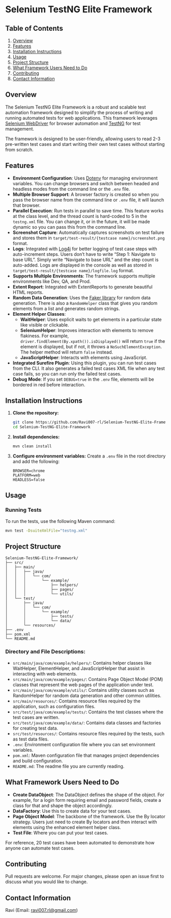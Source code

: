 # Selenium TestNG Elite Framework

## Table of Contents
1. [Overview](#overview)
2. [Features](#features)
3. [Installation Instructions](#installation-instructions)
4. [Usage](#usage)
5. [Project Structure](#project-structure)
6. [What Framework Users Need to Do](#what-framework-users-need-to-do)
7. [Contributing](#contributing)
8. [Contact Information](#contact-information)

## Overview
The Selenium TestNG Elite Framework is a robust and scalable test automation framework designed to simplify the process of writing and running automated tests for web applications. This framework leverages [Selenium WebDriver](https://www.selenium.dev/documentation/) for browser automation and [TestNG](https://testng.org/) for test management.

The framework is designed to be user-friendly, allowing users to read 2-3 pre-written test cases and start writing their own test cases without starting from scratch.

## Features
- **Environment Configuration**: Uses [Dotenv](https://www.dotenv.org/) for managing environment variables. You can change browsers and switch between headed and headless modes from the command line or the `.env` file.
- **Multiple Browser Support**: A browser factory is created so when you pass the browser name from the command line or `.env` file, it will launch that browser.
- **Parallel Execution**: Run tests in parallel to save time. This feature works at the class level, and the thread count is hard-coded to 5 in the `testng.xml` file. You can change it, or in the future, it will be made dynamic so you can pass this from the command line.
- **Screenshot Capture**: Automatically captures screenshots on test failure and stores them in `target/test-result/{testcase name}/screenshot.png` format.
- **Logs**: Integrated with [Log4j](https://logging.apache.org/log4j/2.x/) for better logging of test case steps with auto-increment steps. Users don’t have to write “Step 1: Navigate to base URL”. Simply write “Navigate to base URL” and the step count is auto-added. Logs are displayed in the console as well as stored in `target/test-result/{testcase name}/logfile.log` format.
- **Supports Multiple Environments**: The framework supports multiple environments like Dev, QA, and Prod.
- **Extent Report**: Integrated with ExtentReports to generate beautiful HTML reports.
- **Random Data Generation**: Uses the [Faker library](https://faker.readthedocs.io/en/master/) for random data generation. There is also a `RandomHelper` class that gives you random elements from a list and generates random strings.
- **Element Helper Classes**:
    - **WaitHelper**: Uses explicit waits to get elements in a particular state like visible or clickable.
    - **SeleniumHelper**: Improves interaction with elements to remove flakiness. For example, `driver.findElement(By.xpath()).isDisplayed()` will return `true` if the element is displayed, but if not, it throws a `NoSuchElementException`. The helper method will return `false` instead.
    - **JavaScriptHelper**: Interacts with elements using JavaScript.
- **Integrated Surefire Plugin**: Using this plugin, you can run test cases from the CLI. It also generates a failed test cases XML file when any test case fails, so you can run only the failed test cases.
- **Debug Mode**: If you set `DEBUG=true` in the `.env` file, elements will be bordered in red before interaction.

## Installation Instructions
1. **Clone the repository:**
    ```sh
    git clone https://github.com/Ravi007-rl/Selenium-TestNG-Elite-Framework.git
    cd Selenium-TestNG-Elite-Framework
    ```

2. **Install dependencies:**
    ```sh
    mvn clean install
    ```

3. **Configure environment variables:**
   Create a `.env` file in the root directory and add the following:
    ```env
    BROWSER=chrome
    PLATFORM=web
    HEADLESS=false
    ```

## Usage
### Running Tests
To run the tests, use the following Maven command:
```sh
mvn test -DsuiteXmlFile="testng.xml"
```

## Project Structure
```
Selenium-TestNG-Elite-Framework/
├── src/
│   ├── main/
│   │   ├── java/
│   │   │   └── com/
│   │   │       └── example/
│   │   │           ├── helpers/
│   │   │           ├── pages/
│   │   │           └── utils/
│   └── test/
│       ├── java/
│       │   └── com/
│       │       └── example/
│       │           ├── tests/
│       │           └── data/
│       └── resources/
├── .env
├── pom.xml
└── README.md
```

### Directory and File Descriptions:
- `src/main/java/com/example/helpers/`: Contains helper classes like WaitHelper, ElementHelper, and JavaScriptHelper that assist in interacting with web elements.
- `src/main/java/com/example/pages/`: Contains Page Object Model (POM) classes that represent the web pages of the application under test.
- `src/main/java/com/example/utils/`: Contains utility classes such as RandomHelper for random data generation and other common utilities.
- `src/main/resources/`: Contains resource files required by the application, such as configuration files.
- `src/test/java/com/example/tests/`: Contains the test classes where the test cases are written.
- `src/test/java/com/example/data/`: Contains data classes and factories for creating test data.
- `src/test/resources/`: Contains resource files required by the tests, such as test data files.
- `.env`: Environment configuration file where you can set environment variables.
- `pom.xml`: Maven configuration file that manages project dependencies and build configuration.
- `README.md`: The readme file you are currently reading.

## What Framework Users Need to Do
- **Create DataObject**: The DataObject defines the shape of the object. For example, for a login form requiring email and password fields, create a class for that and shape the object accordingly.
- **DataFactory**: Use this to create data for your test cases.
- **Page Object Model**: The backbone of the framework. Use the By locator strategy. Users just need to create By locators and then interact with elements using the enhanced element helper class.
- **Test File**: Where you can put your test cases.

For reference, 20 test cases have been automated to demonstrate how anyone can automate test cases.

## Contributing
Pull requests are welcome. For major changes, please open an issue first to discuss what you would like to change.

## Contact Information
Ravi (Email: ravi007.rl@gmail.com)
